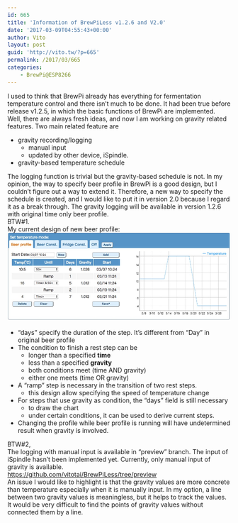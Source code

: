 ```yaml
---
id: 665
title: 'Information of BrewPiLess v1.2.6 and V2.0'
date: '2017-03-09T04:55:43+00:00'
author: Vito
layout: post
guid: 'http://vito.tw/?p=665'
permalink: /2017/03/665
categories:
    - BrewPi@ESP8266
---
```


I used to think that BrewPi already has everything for fermentation temperature control and there isn’t much to be done. It had been true before release v1.2.5, in which the basic functions of BrewPi are implemented.  
Well, there are always fresh ideas, and now I am working on gravity related features. Two main related feature are

- gravity recording/logging 
    - manual input
    - updated by other device, iSpindle.
- gravity-based temperature schedule

The logging function is trivial but the gravity-based schedule is not. In my opinion, the way to specify beer profile in BrewPi is a good design, but I couldn’t figure out a way to extend it. Therefore, a new way to specify the schedule is created, and I would like to put it in version 2.0 because I regard it as a break through. The gravity logging will be available in version 1.2.6 with original time only beer profile.  
BTW#1.  
My current design of new beer profile:  
![bplv2](/wp-content/uploads/2017/03/bplv2.jpg)

- “days” specify the duration of the step. It’s different from “Day” in original beer profile
- The condition to finish a rest step can be 
    - longer than a specified **time**
    - less than a specified **gravity**
    - both conditions meet (time AND gravity)
    - either one meets (time OR gravity)
- A “ramp” step is necessary in the transition of two rest steps. 
    - this design allow specifying the speed of temperature change
- For steps that use gravity as condition, the “days” field is still necessary 
    - to draw the chart
    - under certain conditions, it can be used to derive current steps.
- Changing the profile while beer profile is running will have undetermined result when gravity is involved.

BTW#2,  
The logging with manual input is available in “preview” branch. The input of iSpindle hasn’t been implemented yet. Currently, only manual input of gravity is available.  
https://github.com/vitotai/BrewPiLess/tree/preview  
An issue I would like to highlight is that the gravity values are more concrete than temperature especially when it is manually input. In my option, a line between two gravity values is meaningless, but it helps to track the values. It would be very difficult to find the points of gravity values without connected them by a line.